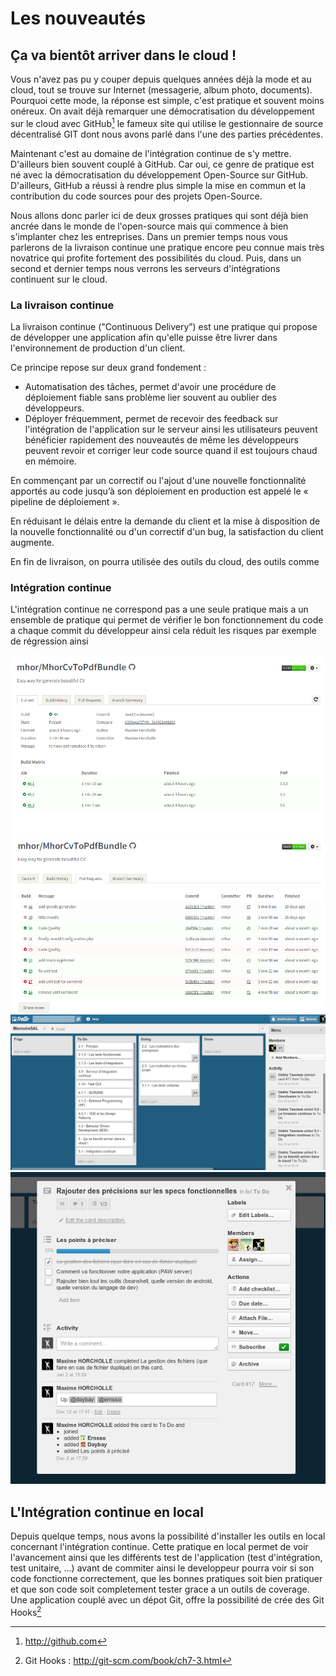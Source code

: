 
# Les nouveautés

## Ça va bientôt arriver dans le cloud !

Vous n'avez pas pu y couper depuis quelques années déjà la mode et au cloud, tout se trouve sur Internet (messagerie, album photo, documents). Pourquoi cette mode, la réponse est simple, c'est pratique et souvent moins onéreux. On avait déjà remarquer une démocratisation du développement sur le cloud avec GitHub[^github] le fameux site qui utilise le gestionnaire de source décentralisé GIT dont nous avons parlé dans l'une des parties précédentes.

Maintenant c'est au domaine de l'intégration continue de s'y mettre. D'ailleurs bien souvent couplé à GitHub. Car oui, ce genre de pratique est né avec la démocratisation du développement Open-Source sur GitHub. D'ailleurs, GitHub a réussi à rendre plus simple la mise en commun et la contribution du code sources pour des projets Open-Source.

Nous allons donc parler ici de deux grosses pratiques qui sont déjà bien ancrée dans le monde de l'open-source mais qui commence à bien s'implanter chez les entreprises. Dans un premier temps nous vous parlerons de la livraison continue une pratique encore peu connue mais très novatrice qui profite fortement des possibilités du cloud. Puis, dans un second et dernier temps nous verrons les serveurs d'intégrations continuent sur le cloud.

[^github]: http://github.com

### La livraison continue

La livraison continue ("Continuous Delivery”) est une pratique qui propose de développer une application afin qu'elle puisse être livrer dans l'environnement de production d'un client.

Ce principe repose sur deux grand fondement :

* Automatisation des tâches, permet d'avoir une procédure de déploiement fiable sans problème lier souvent au oublier des développeurs.
* Déployer fréquemment, permet de recevoir des feedback  sur l'intégration de l'application sur le serveur ainsi les utilisateurs peuvent bénéficier rapidement des nouveautés de même les développeurs peuvent revoir et corriger leur code source quand il est toujours chaud en mémoire.

En commençant par un correctif ou l'ajout d'une nouvelle fonctionnalité apportés au code jusqu’à son déploiement en production est appelé le « pipeline de déploiement ».

En réduisant le délais entre la demande du client et la mise à disposition de la nouvelle fonctionnalité ou d'un correctif d'un bug, la satisfaction du client augmente.

En fin de livraison, on pourra utilisée des outils du cloud, des outils comme 

### Intégration continue

L'intégration continue ne correspond pas a une seule pratique mais a un ensemble de pratique qui permet de vérifier le bon fonctionnement du code a chaque commit du développeur ainsi cela réduit les risques par exemple de régression ainsi 
<!-- parler de Google AppEngine et de Heroku -->

![](img/travis.png)
![](img/travis-pr.png)
![](img/trello-overview.png)
![](img/trello-task.png)

## L'Intégration continue en local

Depuis quelque temps, nous avons la possibilité d'installer les outils en local concernant l'intégration continue. Cette pratique en local permet de voir l'avancement ainsi que les différents test de l'application (test d'intégration, test unitaire, ...) avant de commiter ainsi le developpeur pourra voir si son code fonctionne correctement, que les bonnes pratiques soit bien pratiquer et que son code soit completement tester grace a un outils de coverage. Une application couplé avec un dépot Git, offre la possibilité de crée des Git Hooks[^integrationContinueLocal] 

[^integrationContinueLocal]: Git Hooks : http://git-scm.com/book/ch7-3.html




